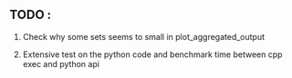 ## TODO :

1. Check why some sets seems to small in plot_aggregated_output 

2. Extensive test on the python code and benchmark time between cpp exec and python api
